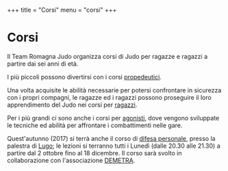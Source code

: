 +++
title = "Corsi"
menu = "corsi"
+++

# Corsi

Il Team Romagna Judo organizza corsi di Judo per ragazze e ragazzi a partire dai sei anni di età.

I più piccoli possono divertirsi con i corsi [propedeutici](/corsi/propedeutica).

Una volta acquisite le abilità necessarie per potersi confrontare in sicurezza con i propri compagni, le ragazze ed i ragazzi possono proseguire il loro apprendimento del Judo nei corsi per [ragazzi](/corsi/ragazzi).

Per i più grandi ci sono anche i corsi per [agonisti](/corsi/agonisti), dove vengono sviluppate le tecniche ed abilità per affrontare i combattimenti nelle gare.

Quest'autunno (2017) si terrà anche il corso di [difesa personale](/corsi/difesa-personale), presso la palestra di [Lugo](/palestre#lugo); le lezioni si terranno tutti i Lunedì (dalle 20.30 alle 21.30) a partire dal 2 ottobre fino al 18 dicembre.
Il corso sarà svolto in collaborazione con l'associazione [DEMETRA](http://www.demetradonne.it/).
